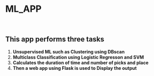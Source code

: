 <h1>ML_APP</h1><br> <h2>This app performs three tasks</h2> <ol>
  <li><b>Unsupervised ML such as Clustering using DBscan</b></li>
  <li><b>Multiclass Classification using Logistic Regresson and SVM</b></li>
  <li><b>Calculates the duration of time and number of picks and place</b></li>
  <li><b>Then a web app using Flask is used to Display the output</b></li>
</ol> 
